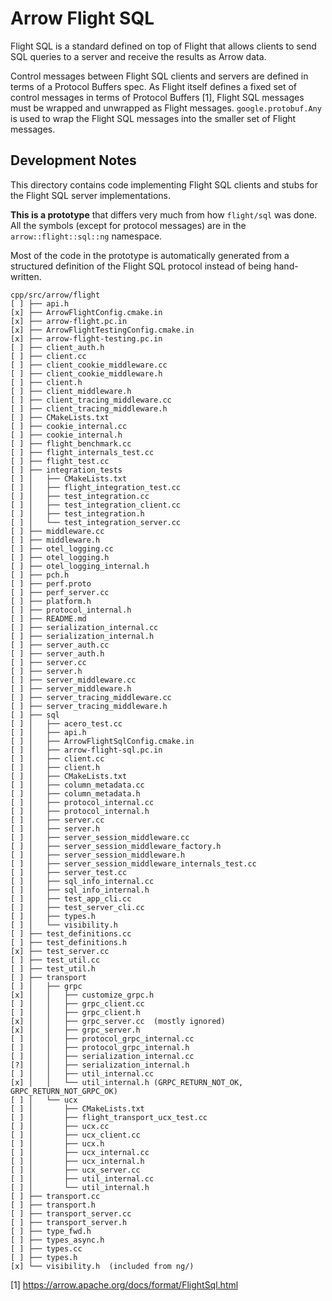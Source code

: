 # Arrow Flight SQL

Flight SQL is a standard defined on top of Flight that allows clients to send
SQL queries to a server and receive the results as Arrow data.

Control messages between Flight SQL clients and servers are defined in terms of
a Protocol Buffers spec. As Flight itself defines a fixed set of control
messages in terms of Protocol Buffers [1], Flight SQL messages must be wrapped
and unwrapped as Flight messages. `google.protobuf.Any` is used to wrap the
Flight SQL messages into the smaller set of Flight messages.

## Development Notes

This directory contains code implementing Flight SQL clients and stubs for the
Flight SQL server implementations.

**This is a prototype** that differs very much from how `flight/sql` was done.
All the symbols (except for protocol messages) are in the
`arrow::flight::sql::ng` namespace.

Most of the code in the prototype is automatically generated from a structured
definition of the Flight SQL protocol instead of being hand-written.

    cpp/src/arrow/flight
    [ ] ├── api.h
    [x] ├── ArrowFlightConfig.cmake.in
    [x] ├── arrow-flight.pc.in
    [x] ├── ArrowFlightTestingConfig.cmake.in
    [x] ├── arrow-flight-testing.pc.in
    [ ] ├── client_auth.h
    [ ] ├── client.cc
    [ ] ├── client_cookie_middleware.cc
    [ ] ├── client_cookie_middleware.h
    [ ] ├── client.h
    [ ] ├── client_middleware.h
    [ ] ├── client_tracing_middleware.cc
    [ ] ├── client_tracing_middleware.h
    [ ] ├── CMakeLists.txt
    [ ] ├── cookie_internal.cc
    [ ] ├── cookie_internal.h
    [ ] ├── flight_benchmark.cc
    [ ] ├── flight_internals_test.cc
    [ ] ├── flight_test.cc
    [ ] ├── integration_tests
    [ ] │   ├── CMakeLists.txt
    [ ] │   ├── flight_integration_test.cc
    [ ] │   ├── test_integration.cc
    [ ] │   ├── test_integration_client.cc
    [ ] │   ├── test_integration.h
    [ ] │   └── test_integration_server.cc
    [ ] ├── middleware.cc
    [ ] ├── middleware.h
    [ ] ├── otel_logging.cc
    [ ] ├── otel_logging.h
    [ ] ├── otel_logging_internal.h
    [ ] ├── pch.h
    [ ] ├── perf.proto
    [ ] ├── perf_server.cc
    [ ] ├── platform.h
    [ ] ├── protocol_internal.h
    [ ] ├── README.md
    [ ] ├── serialization_internal.cc
    [ ] ├── serialization_internal.h
    [ ] ├── server_auth.cc
    [ ] ├── server_auth.h
    [ ] ├── server.cc
    [ ] ├── server.h
    [ ] ├── server_middleware.cc
    [ ] ├── server_middleware.h
    [ ] ├── server_tracing_middleware.cc
    [ ] ├── server_tracing_middleware.h
    [ ] ├── sql
    [ ] │   ├── acero_test.cc
    [ ] │   ├── api.h
    [ ] │   ├── ArrowFlightSqlConfig.cmake.in
    [ ] │   ├── arrow-flight-sql.pc.in
    [ ] │   ├── client.cc
    [ ] │   ├── client.h
    [ ] │   ├── CMakeLists.txt
    [ ] │   ├── column_metadata.cc
    [ ] │   ├── column_metadata.h
    [ ] │   ├── protocol_internal.cc
    [ ] │   ├── protocol_internal.h
    [ ] │   ├── server.cc
    [ ] │   ├── server.h
    [ ] │   ├── server_session_middleware.cc
    [ ] │   ├── server_session_middleware_factory.h
    [ ] │   ├── server_session_middleware.h
    [ ] │   ├── server_session_middleware_internals_test.cc
    [ ] │   ├── server_test.cc
    [ ] │   ├── sql_info_internal.cc
    [ ] │   ├── sql_info_internal.h
    [ ] │   ├── test_app_cli.cc
    [ ] │   ├── test_server_cli.cc
    [ ] │   ├── types.h
    [ ] │   └── visibility.h
    [ ] ├── test_definitions.cc
    [ ] ├── test_definitions.h
    [x] ├── test_server.cc
    [ ] ├── test_util.cc
    [ ] ├── test_util.h
    [ ] ├── transport
    [ ] │   ├── grpc
    [x] │   │   ├── customize_grpc.h
    [ ] │   │   ├── grpc_client.cc
    [ ] │   │   ├── grpc_client.h
    [x] │   │   ├── grpc_server.cc  (mostly ignored)
    [x] │   │   ├── grpc_server.h
    [ ] │   │   ├── protocol_grpc_internal.cc
    [ ] │   │   ├── protocol_grpc_internal.h
    [ ] │   │   ├── serialization_internal.cc
    [?] │   │   ├── serialization_internal.h
    [ ] │   │   ├── util_internal.cc
    [x] │   │   └── util_internal.h (GRPC_RETURN_NOT_OK, GRPC_RETURN_NOT_GRPC_OK)
    [ ] │   └── ucx
    [ ] │       ├── CMakeLists.txt
    [ ] │       ├── flight_transport_ucx_test.cc
    [ ] │       ├── ucx.cc
    [ ] │       ├── ucx_client.cc
    [ ] │       ├── ucx.h
    [ ] │       ├── ucx_internal.cc
    [ ] │       ├── ucx_internal.h
    [ ] │       ├── ucx_server.cc
    [ ] │       ├── util_internal.cc
    [ ] │       └── util_internal.h
    [ ] ├── transport.cc
    [ ] ├── transport.h
    [ ] ├── transport_server.cc
    [ ] ├── transport_server.h
    [ ] ├── type_fwd.h
    [ ] ├── types_async.h
    [ ] ├── types.cc
    [ ] ├── types.h
    [x] └── visibility.h  (included from ng/)


[1] https://arrow.apache.org/docs/format/FlightSql.html
